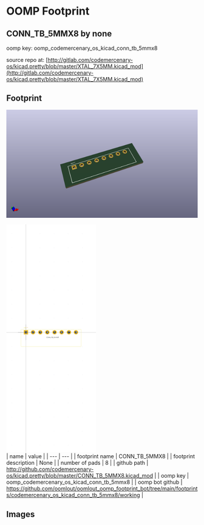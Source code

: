 # OOMP Footprint  
## CONN_TB_5MMX8  by none  
  
oomp key: oomp_codemercenary_os_kicad_conn_tb_5mmx8  
  
source repo at: [http://gitlab.com/codemercenary-os/kicad.pretty/blob/master/XTAL_7X5MM.kicad_mod](http://gitlab.com/codemercenary-os/kicad.pretty/blob/master/XTAL_7X5MM.kicad_mod)  
## Footprint  
  
[![working_kicad_pcb_3d.png](working_kicad_pcb_3d_600.png)](working_kicad_pcb_3d.png)  
  
[![working.png](working_600.png)](working.png)  
| name | value | 
| --- | --- | 
| footprint name | CONN_TB_5MMX8 | 
| footprint description | None | 
| number of pads | 8 | 
| github path | http://github.com/codemercenary-os/kicad.pretty/blob/master/CONN_TB_5MMX8.kicad_mod | 
| oomp key | oomp_codemercenary_os_kicad_conn_tb_5mmx8 | 
| oomp bot github | https://github.com/oomlout/oomlout_oomp_footprint_bot/tree/main/footprints/codemercenary_os_kicad_conn_tb_5mmx8/working | 
## Images  
